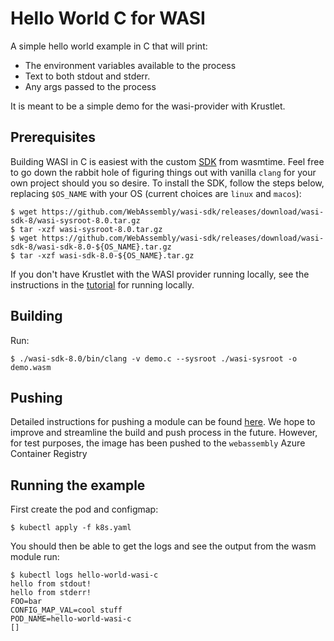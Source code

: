 # Hello World C for WASI
A simple hello world example in C that will print:
- The environment variables available to the process
- Text to both stdout and stderr.
- Any args passed to the process 

It is meant to be a simple demo for the wasi-provider with Krustlet.

## Prerequisites
Building WASI in C is easiest with the custom [SDK]() from wasmtime. Feel free
to go down the rabbit hole of figuring things out with vanilla `clang` for your
own project should you so desire. To install the SDK, follow the steps below,
replacing `$OS_NAME` with your OS (current choices are `linux` and `macos`):

```shell
$ wget https://github.com/WebAssembly/wasi-sdk/releases/download/wasi-sdk-8/wasi-sysroot-8.0.tar.gz
$ tar -xzf wasi-sysroot-8.0.tar.gz
$ wget https://github.com/WebAssembly/wasi-sdk/releases/download/wasi-sdk-8/wasi-sdk-8.0-${OS_NAME}.tar.gz
$ tar -xzf wasi-sdk-8.0-${OS_NAME}.tar.gz
```

If you don't have Krustlet with the WASI provider running locally, see the
instructions in the [tutorial](../../../docs/intro/tutorial03.md) for running
locally.

## Building
Run:

```shell
$ ./wasi-sdk-8.0/bin/clang -v demo.c --sysroot ./wasi-sysroot -o demo.wasm
```

## Pushing
Detailed instructions for pushing a module can be found
[here](../../../docs/intro/tutorial02.md). We hope to improve and streamline the
build and push process in the future. However, for test purposes, the image has
been pushed to the `webassembly` Azure Container Registry

## Running the example
First create the pod and configmap:

```shell
$ kubectl apply -f k8s.yaml
```

You should then be able to get the logs and see the output from the wasm module
run:

```shell
$ kubectl logs hello-world-wasi-c
hello from stdout!
hello from stderr!
FOO=bar
CONFIG_MAP_VAL=cool stuff
POD_NAME=hello-world-wasi-c
[]
```
